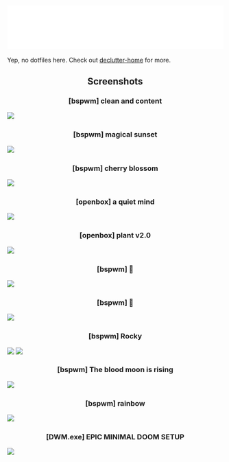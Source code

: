 <div align="center"> <img src="./opt/svg.svg"> </div>

Yep, no dotfiles here. Check out [declutter-home](https://github.com/vizs/declutter-home)
for more.

<h2 align="center"> Screenshots </h2>

<h3 align="center"> [bspwm] clean and content </h3>

![](https://i.imgur.com/P2SWk4c.png)

<h3 align="center"> [bspwm] magical sunset </h3>

![](https://i.imgur.com/RSA68Q4.png)

<h3 align="center"> [bspwm] cherry blossom </h3>

![](https://i.imgur.com/v8OqidV.png)

<h3 align="center"> [openbox] a quiet mind </h3>

![](https://i.imgur.com/XSQp3IS.png)

<h3 align="center"> [openbox] plant v2.0 </h3>

![](https://i.imgur.com/lRU8dYW.png)

<h3 align="center"> [bspwm] 🌋 </h3>

![](https://i.redd.it/bdhajrbjnhm41.png)

<h3 align="center"> [bspwm] 🌿 </h3>

![](https://i.imgur.com/TTEoDJP.png)

<h3 align="center"> [bspwm] Rocky </h3>

![](https://i.imgur.com/sRTB2pH.png)
![](https://i.imgur.com/eqP0327.png)

<h3 align="center"> [bspwm] The blood moon is rising </h3>

![](https://i.imgur.com/WzYQESH.png)

<h3 align="center"> [bspwm] rainbow </h3>

![](https://i.imgur.com/cgGyZ3V.png)

<h3 align="center"> [DWM.exe] EPIC MINIMAL DOOM SETUP </h3>

![](https://i.imgur.com/Az4tZsS.jpg)
